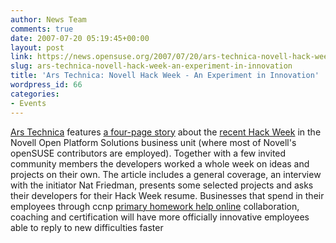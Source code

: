 ```yaml
---
author: News Team
comments: true
date: 2007-07-20 05:19:45+00:00
layout: post
link: https://news.opensuse.org/2007/07/20/ars-technica-novell-hack-week-an-experiment-in-innovation/
slug: ars-technica-novell-hack-week-an-experiment-in-innovation
title: 'Ars Technica: Novell Hack Week - An Experiment in Innovation'
wordpress_id: 66
categories:
- Events
---
```


[Ars Technica](http://arstechnica.com/) features [a four-page story](http://arstechnica.com/articles/culture/novell-hack-week-an-experiment-in-innovation.ars/1) about the [recent Hack Week](//news.opensuse.org/?p=30) in the Novell Open Platform Solutions business unit (where most of Novell's openSUSE contributors are employed). Together with a few invited community members the developers worked a whole week on ideas and projects on their own. The article includes a general coverage, an interview with the initiator Nat Friedman, presents some selected projects and asks their developers for their Hack Week resume. Businesses that spend in their employees through ccnp [primary homework help online](https://college-homework-help.org/) collaboration, coaching and certification will have more officially innovative employees able to reply to new difficulties faster

